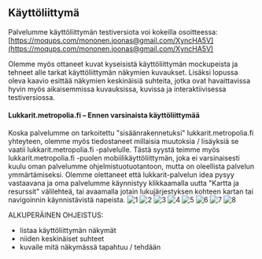 ## Käyttöliittymä
Palvelumme käyttöliittymän testiversiota voi kokeilla osoitteessa: [https://moqups.com/mononen.joonas@gmail.com/XyncHA5V](https://moqups.com/mononen.joonas@gmail.com/XyncHA5V)

Olemme myös ottaneet kuvat kyseisistä käyttöliittymän mockupeista ja tehneet alle tarkat käyttöliittymän näkymien kuvaukset. Lisäksi lopussa oleva kaavio esittää näkymien keskinäisiä suhteita, jotka ovat havaittavissa hyvin myös aikaisemmissa kuvauksissa, kuvissa ja interaktiivisessa testiversiossa.

#### Lukkarit.metropolia.fi – Ennen varsinaista käyttöliittymää
Koska palvelumme on tarkoitettu "sisäänrakennetuksi" lukkarit.metropolia.fi yhteyteen, olemme myös tiedostaneet millaisia muutoksia / lisäyksiä se vaatii lukkarit.metropolia.fi -palvelulle. Tästä syystä teimme myös lukkarit.metropolia.fi -puolen mobiilikäyttöliittymän, joka ei varsinaisesti kuulu oman palvelumme ohjelmistuotuotantoon, mutta on oleellista palvelun ymmärtämiseksi. Olemme olettaneet että lukkarit-palvelun idea pysyy vastaavana ja oma palvelumme käynnistyy klikkaamalla uutta "Kartta ja resurssit" välilehteä, tai avaamalla jotain lukujärjestyksen kohteen kartan tai navigoinnin käynnistävistä napeista.
![1](http://users.metropolia.fi/~joonasmo/ohtu/1.png)
![2](http://users.metropolia.fi/~joonasmo/ohtu/2.png)
![3](http://users.metropolia.fi/~joonasmo/ohtu/3.png)
![4](http://users.metropolia.fi/~joonasmo/ohtu/4.png)
![5](http://users.metropolia.fi/~joonasmo/ohtu/5.png)
![6](http://users.metropolia.fi/~joonasmo/ohtu/6.png)
![7](http://users.metropolia.fi/~joonasmo/ohtu/7.png)
![8](http://users.metropolia.fi/~joonasmo/ohtu/8.png)


ALKUPERÄINEN OHJEISTUS:
* listaa käyttöliittymän näkymät
* niiden keskinäiset suhteet
* kuvaile mitä näkymässä tapahtuu / tehdään
